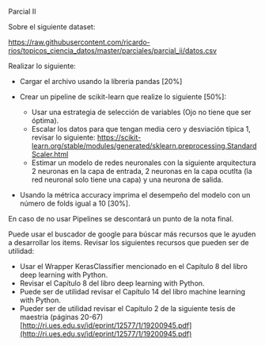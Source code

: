 Parcial II 

Sobre el siguiente dataset: 

https://raw.githubusercontent.com/ricardo-rios/topicos_ciencia_datos/master/parciales/parcial_ii/datos.csv

Realizar lo siguiente: 

* Cargar el archivo usando la líbreria pandas [20%] 
* Crear un pipeline de scikit-learn que realize lo siguiente [50%]: 
   * Usar una estrategia de selección de variables (Ojo no tiene que ser óptima). 
   * Escalar los datos para que tengan media cero y desviación típica 1, revisar lo siguiente: https://scikit-learn.org/stable/modules/generated/sklearn.preprocessing.StandardScaler.html
   * Estimar un modelo de redes neuronales con la siguiente arquitectura  2 neuronas en la capa de entrada, 2 neuronas en la capa ocutlta (la red neuronal solo tiene una capa) y una neurona de salida.  

* Usando la métrica accuracy imprima el desempeño del modelo con un número de folds igual a 10 [30%].  

En caso de no usar Pipelines se descontará un punto de la nota final.  
 
Puede usar el buscador de google para búscar más recursos
que le ayuden a desarrollar los items. Revisar los siguientes 
recursos que pueden ser de utilidad:

* Usar el Wrapper KerasClassifier mencionado en el  Capítulo 8 del libro deep learning with Python. 
* Revisar el Capítulo 8 del libro deep learning with Python.  
* Puede ser de utilidad revisar el Capítulo 14 del libro machine learning with Python.  
* Pueder ser de utilidad revisar el Capítulo 2 de la siguiente tesis de maestria (páginas 20-67) [http://ri.ues.edu.sv/id/eprint/12577/1/19200945.pdf](http://ri.ues.edu.sv/id/eprint/12577/1/19200945.pdf)  











